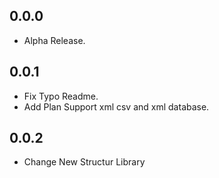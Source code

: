 ## 0.0.0

- Alpha Release.

## 0.0.1

- Fix Typo Readme.
- Add Plan Support xml csv and xml database.

## 0.0.2

- Change New Structur Library
